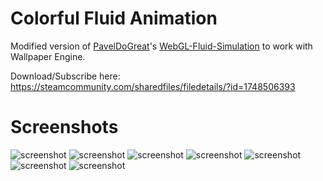# Colorful Fluid Animation

Modified version of [PavelDoGreat](https://github.com/PavelDoGreat)'s [WebGL-Fluid-Simulation](https://github.com/PavelDoGreat/WebGL-Fluid-Simulation) to work with Wallpaper Engine.

Download/Subscribe here: https://steamcommunity.com/sharedfiles/filedetails/?id=1748506393

# Screenshots
![screenshot](https://i.imgur.com/UuxjSK4.jpg)
![screenshot](https://i.imgur.com/E79h6uA.jpg)
![screenshot](https://i.imgur.com/t3xbeYG.jpg)
![screenshot](https://i.imgur.com/Ntem6Oi.jpg)
![screenshot](https://i.imgur.com/pQc7g2p.jpg)
![screenshot](https://i.imgur.com/0vuwsru.jpg)
![screenshot](https://i.imgur.com/r289w1u.png)
